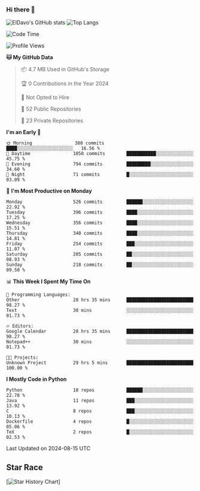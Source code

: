 ### Hi there 👋
![ElDavo's GitHub stats](https://github-readme-stats.vercel.app/api?username=ElDavoo&show_icons=true&theme=chartreuse-dark)
![Top Langs](https://github-readme-stats.vercel.app/api/top-langs/?username=ElDavoo&theme=chartreuse-dark&layout=compact)

<!--START_SECTION:waka-->
![Code Time](http://img.shields.io/badge/Code%20Time-1%2C734%20hrs%2053%20mins-blue)

![Profile Views](http://img.shields.io/badge/Profile%20Views-4-blue)

**🐱 My GitHub Data** 

> 📦 4.7 MB Used in GitHub's Storage 
 > 
> 🏆 0 Contributions in the Year 2024
 > 
> 🚫 Not Opted to Hire
 > 
> 📜 52 Public Repositories 
 > 
> 🔑 23 Private Repositories 
 > 
**I'm an Early 🐤** 

```text
🌞 Morning                380 commits         ████░░░░░░░░░░░░░░░░░░░░░   16.56 % 
🌆 Daytime                1050 commits        ███████████░░░░░░░░░░░░░░   45.75 % 
🌃 Evening                794 commits         █████████░░░░░░░░░░░░░░░░   34.60 % 
🌙 Night                  71 commits          █░░░░░░░░░░░░░░░░░░░░░░░░   03.09 % 
```
📅 **I'm Most Productive on Monday** 

```text
Monday                   526 commits         ██████░░░░░░░░░░░░░░░░░░░   22.92 % 
Tuesday                  396 commits         ████░░░░░░░░░░░░░░░░░░░░░   17.25 % 
Wednesday                356 commits         ████░░░░░░░░░░░░░░░░░░░░░   15.51 % 
Thursday                 340 commits         ████░░░░░░░░░░░░░░░░░░░░░   14.81 % 
Friday                   254 commits         ███░░░░░░░░░░░░░░░░░░░░░░   11.07 % 
Saturday                 205 commits         ██░░░░░░░░░░░░░░░░░░░░░░░   08.93 % 
Sunday                   218 commits         ██░░░░░░░░░░░░░░░░░░░░░░░   09.50 % 
```


📊 **This Week I Spent My Time On** 

```text
💬 Programming Languages: 
Other                    28 hrs 35 mins      █████████████████████████   98.27 % 
Text                     30 mins             ░░░░░░░░░░░░░░░░░░░░░░░░░   01.73 % 

🔥 Editors: 
Google Calendar          28 hrs 35 mins      █████████████████████████   98.27 % 
Notepad++                30 mins             ░░░░░░░░░░░░░░░░░░░░░░░░░   01.73 % 

🐱‍💻 Projects: 
Unknown Project          29 hrs 5 mins       █████████████████████████   100.00 % 
```

**I Mostly Code in Python** 

```text
Python                   18 repos            ██████░░░░░░░░░░░░░░░░░░░   22.78 % 
Java                     11 repos            ███░░░░░░░░░░░░░░░░░░░░░░   13.92 % 
C                        8 repos             ███░░░░░░░░░░░░░░░░░░░░░░   10.13 % 
Dockerfile               4 repos             █░░░░░░░░░░░░░░░░░░░░░░░░   05.06 % 
TeX                      2 repos             █░░░░░░░░░░░░░░░░░░░░░░░░   02.53 % 
```




 Last Updated on 2024-08-15 UTC
<!--END_SECTION:waka-->

## Star Race

[![Star History Chart](https://api.star-history.com/svg?repos=ElDavoo/WhatsApp-Crypt14-Crypt15-Decrypter,ElDavoo/TuringOS,EliteAndroidApps/WhatsApp-Crypt12-Decrypter,KnugiHK/Whatsapp-Chat-Exporter&type=Date)]
